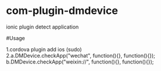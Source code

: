 # com-plugin-dmdevice </br>
ionic plugin detect application</br>

#Usage<br>

1.cordova plugin add ios (sudo)</br>
2.a.DMDevice.checkApp("wechat", function(){}, function(){});</br>
  b.DMDevice.checkApp("weixin://", function(){}, function(){});
